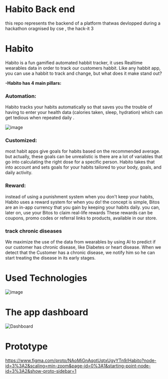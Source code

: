 # Habito Back end

this repo represents the backend of a platform thatwas devlopped during a hackathon oragnised by cse , the hack-it 3


# Habito

Habito is a fun gamified automated habbit tracker, it uses Realtime wearables data in order to
track our customers habbit.
Like any habbit app, you can use a habbit to track and change, but what does it make stand
out?

**-Habito has 4 main pillars:**
### Automation:
Habito tracks your habits automatically so that saves you the trouble of having to enter your
health data (calories taken, sleep, hydration) which can get tedious when repeated daily .

![image](https://user-images.githubusercontent.com/64961951/200199298-065c0b8d-3e8b-4f4c-9539-d1d2ab4b1fb0.png)

### Customized:
most habit apps give goals for habits based on the recommended average. but actually, these
goals can be unrealistic is there are a lot of variables that go into calculating the right dose for
a specific person. Habito takes that into account and sets goals for your habits tailored to your
body, goals, and daily activity.
### Reward:
instead of using a punishment system when you don't keep your habits, Habito uses a reward
system for when you do! the concept is simple, Bitos are an in-app currency that you gain by
keeping your habits daily. you can, later on, use your Bitos to claim real-life rewards These
rewards can be coupons, promo codes or referral links to products, available in our store.
### track chronic diseases
We maximize the use of the data from wearables by using AI to predict if our customer has
chronic disease, like Diabetes or heart disease. When we detect that the Customer has a
chronic disease, we notify him so he can start treating the disease in its early stages.


# Used Technologies
![image](https://user-images.githubusercontent.com/64961951/200198922-d2609711-aa12-4111-aa36-dff422d77f0a.png)


# The app dashboard
![Dashboard](https://user-images.githubusercontent.com/64961951/200198979-d9fd4e49-862e-4615-bef2-7139b4932a7d.png)


# Prototype

https://www.figma.com/proto/NAoMiGnAqotUqtxUgyYTn9/Habito?node-id=3%3A2&scaling=min-zoom&page-id=0%3A1&starting-point-node-id=3%3A2&show-proto-sidebar=1

